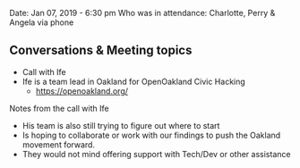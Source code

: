 Date: Jan 07, 2019 - 6:30 pm
Who was in attendance: Charlotte, Perry & Angela via phone


## Conversations & Meeting topics 
- Call with Ife
 - Ife is a team lead in Oakland for OpenOakland Civic Hacking
   - https://openoakland.org/


Notes from the call with Ife
- His team is also still trying to figure out where to start
- Is hoping to collaborate or work with our findings to push the Oakland movement forward. 
- They would not mind offering support with Tech/Dev or other assistance
